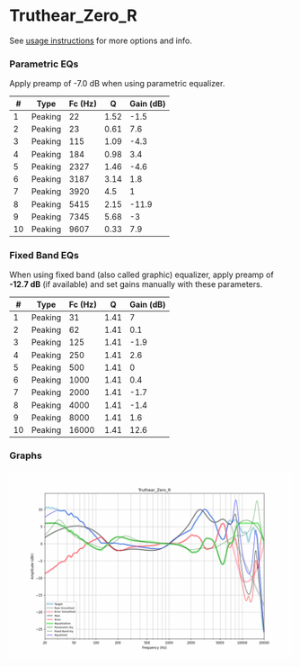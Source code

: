 # Truthear_Zero_R
See [usage instructions](https://github.com/jaakkopasanen/AutoEq#usage) for more options and info.

### Parametric EQs
Apply preamp of -7.0 dB when using parametric equalizer.

|   # | Type    |   Fc (Hz) |    Q |   Gain (dB) |
|-----|---------|-----------|------|-------------|
|   1 | Peaking |        22 | 1.52 |        -1.5 |
|   2 | Peaking |        23 | 0.61 |         7.6 |
|   3 | Peaking |       115 | 1.09 |        -4.3 |
|   4 | Peaking |       184 | 0.98 |         3.4 |
|   5 | Peaking |      2327 | 1.46 |        -4.6 |
|   6 | Peaking |      3187 | 3.14 |         1.8 |
|   7 | Peaking |      3920 | 4.5  |         1   |
|   8 | Peaking |      5415 | 2.15 |       -11.9 |
|   9 | Peaking |      7345 | 5.68 |        -3   |
|  10 | Peaking |      9607 | 0.33 |         7.9 |

### Fixed Band EQs
When using fixed band (also called graphic) equalizer, apply preamp of **-12.7 dB** (if available) and set gains manually with these parameters.

|   # | Type    |   Fc (Hz) |    Q |   Gain (dB) |
|-----|---------|-----------|------|-------------|
|   1 | Peaking |        31 | 1.41 |         7   |
|   2 | Peaking |        62 | 1.41 |         0.1 |
|   3 | Peaking |       125 | 1.41 |        -1.9 |
|   4 | Peaking |       250 | 1.41 |         2.6 |
|   5 | Peaking |       500 | 1.41 |         0   |
|   6 | Peaking |      1000 | 1.41 |         0.4 |
|   7 | Peaking |      2000 | 1.41 |        -1.7 |
|   8 | Peaking |      4000 | 1.41 |        -1.4 |
|   9 | Peaking |      8000 | 1.41 |         1.6 |
|  10 | Peaking |     16000 | 1.41 |        12.6 |

### Graphs
![](./Truthear_Zero_R.png)
